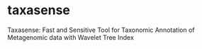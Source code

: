 # taxasense
Taxasense: Fast and Sensitive Tool for Taxonomic Annotation of Metagenomic data with Wavelet Tree Index
